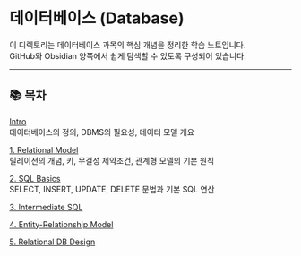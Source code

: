 # 데이터베이스 (Database)

이 디렉토리는 데이터베이스 과목의 핵심 개념을 정리한 학습 노트입니다.  
GitHub와 Obsidian 양쪽에서 쉽게 탐색할 수 있도록 구성되어 있습니다.

---

## 📚 목차

[Intro](Intro.md)  
데이터베이스의 정의, DBMS의 필요성, 데이터 모델 개요

[1. Relational Model](1.%20Relational%20Model.md)  
릴레이션의 개념, 키, 무결성 제약조건, 관계형 모델의 기본 원칙

[2. SQL Basics](2.%20SQL%20Basics.md)  
SELECT, INSERT, UPDATE, DELETE 문법과 기본 SQL 연산

[3. Intermediate SQL](3.%20Intermediate%20SQL.md)  

[4. Entity-Relationship Model](4.%20Entity-Relationship%20Model.md)

[5. Relational DB Design ](5.%20Relational%20DB%20Design.md)
